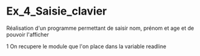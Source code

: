 # Ex_4_Saisie_clavier
Réalisation d'un programme permettant de saisir nom, prénom et age et de pouvoir l'afficher

1 On recupere le module que l'on place dans la variable readline 